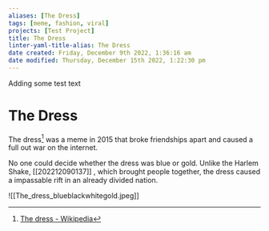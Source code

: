 ```yaml
---
aliases: [The Dress]
tags: [meme, fashion, viral]
projects: [Test Project]
title: The Dress
linter-yaml-title-alias: The Dress
date created: Friday, December 9th 2022, 1:36:16 am
date modified: Thursday, December 15th 2022, 1:22:30 pm
---
```


Adding some test text

# The Dress

The dress[^1] was a meme in 2015 that broke friendships apart and caused a full out war on the internet.

No one could decide whether the dress was blue or gold. Unlike the Harlem Shake, [[202212090137]] , which brought people together, the dress caused a impassable rift in an already divided nation.

![[The_dress_blueblackwhitegold.jpeg]]

[^1]: [The dress - Wikipedia](https://en.wikipedia.org/wiki/The_dress)
